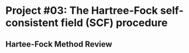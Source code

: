 # Project #03: The Hartree-Fock self-consistent field (SCF) procedure


## Hartee-Fock Method Review





